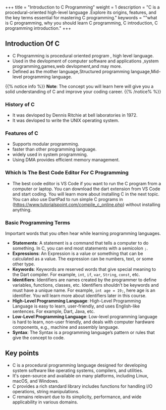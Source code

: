 +++
title = "Introduction to C Programming"
weight = 1
description = "C is a procedural-oriented high-level language .Explore its origins, features, and the key terms essential for mastering C programming."
keywords = ""what is C programming, why you should learn C programming,  C introduction, C programming introduction."
+++

## Introduction Of C

- C Programming is procedural oriented program , high level language.
- Used in the devlopment of computer software and applications ,system programming,games,web devlopment,and may more.
- Defined as the mother language,Structured programming  language,Mid-level programming language.

{{% notice info %}}
**Note**: The concept you will learn here will give you a solid understanding of C and improve your coding career.
{{% /notice% %}}

### History of C
- It was devloped by Dennis Ritchie at bell laboratories in 1972.
- It was devloped to write the UNIX operating system.

### Features of C
- Supports modular programming.
- faster than other programming language.
- widely used in system programming.
- Using DMA provides efficient memory management.

### Which Is The Best Code Editor For C Programming
- The best code editor is VS Code if you want to run the C program from a computer or laptop. You can download the dart extension from VS Code and start coding. You will learn more about installing C in the next topic. You can also use DartPad to run simple C programs in (https://www.tutorialspoint.com/compile_c_online.php) without installing anything.

### Basic Programming Terms
Important words that you often hear while learning programming languages.

- **Statements**: A statement is a command that tells a computer to do something. In C, you can end most statements with a semicolon `;`.
- **Expressions**: An Expression is a value or something that can be calculated as a value. The expression can be numbers, text, or some other type.
- **Keywords**: Keywords are reserved words that give special meaning to the Dart compiler. For example, `int`, `if`, `var`, `String`, `const`, etc.
- **Identifiers**: Identifiers are names created by the programmer to define variables, functions, classes, etc. Identifiers shouldn’t be keywords and must have a unique name. For example, `int age = 19;`, here age is an identifier. You will learn more about identifiers later in this course.
- **High-Level Programming Language**: High-Level Programming Language is easy to learn, user-friendly, and uses English-like sentences. For example, Dart, Java, etc.
- **Low-Level Programming Language**: Low-level programming language is hard to learn, non-user friendly, and deals with computer hardware components, e.g., machine and assembly language.
- **Syntax**: The Syntax is a programming language’s pattern or rules that give the concept to code.

 ## Key points
- C is a procedural programming language designed for developing system software like operating systems, compilers, and utilities.
- It's open-source and available on many platforms, including Linux, macOS, and Windows.
- C provides a rich standard library includes functions for handling I/O operations, string manipulations.
- C remains relevant due to its simplicity, performance, and wide applicability in various domains.

